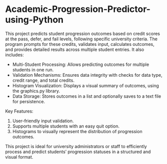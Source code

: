 # Academic-Progression-Predictor-using-Python
This project predicts student progression outcomes based on credit scores at the pass, defer, and fail levels, following specific university criteria. The program prompts for these credits, validates input, calculates outcomes, and provides detailed results across multiple student entries. It also includes:

- Multi-Student Processing: Allows predicting outcomes for multiple students in one run.
- Validation Mechanisms: Ensures data integrity with checks for data type, credit range, and total credits.
- Histogram Visualization: Displays a visual summary of outcomes, using the graphics.py library.
- Data Storage: Stores outcomes in a list and optionally saves to a text file for persistence.

Key Features:
1. User-friendly input validation.
2. Supports multiple students with an easy quit option.
3. Histograms to visually represent the distribution of progression outcomes.
   
This project is ideal for university administrators or staff to efficiently process and predict students’ progression statuses in a structured and visual format.
